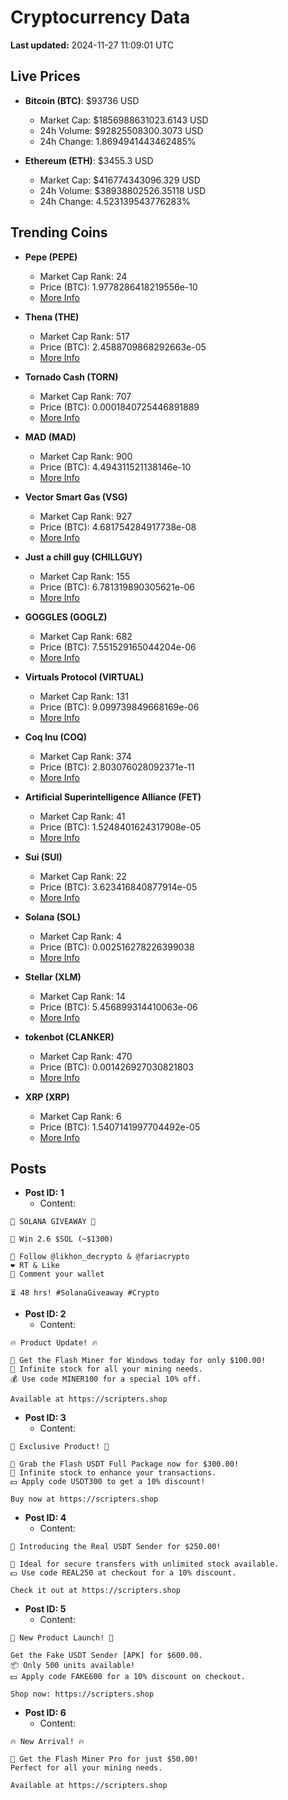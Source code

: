 # Cryptocurrency Data

**Last updated:** 2024-11-27 11:09:01 UTC

## Live Prices
- **Bitcoin (BTC)**: $93736 USD
  - Market Cap: $1856988631023.6143 USD
  - 24h Volume: $92825508300.3073 USD
  - 24h Change: 1.8694941443462485%

- **Ethereum (ETH)**: $3455.3 USD
  - Market Cap: $416774343096.329 USD
  - 24h Volume: $38938802526.35118 USD
  - 24h Change: 4.523139543776283%

## Trending Coins
- **Pepe (PEPE)**
  - Market Cap Rank: 24
  - Price (BTC): 1.9778286418219556e-10
  - [More Info](https://www.coingecko.com/en/coins/pepe)

- **Thena (THE)**
  - Market Cap Rank: 517
  - Price (BTC): 2.4588709868292663e-05
  - [More Info](https://www.coingecko.com/en/coins/thena)

- **Tornado Cash (TORN)**
  - Market Cap Rank: 707
  - Price (BTC): 0.0001840725446891889
  - [More Info](https://www.coingecko.com/en/coins/tornado-cash)

- **MAD (MAD)**
  - Market Cap Rank: 900
  - Price (BTC): 4.494311521138146e-10
  - [More Info](https://www.coingecko.com/en/coins/mad-2)

- **Vector Smart Gas (VSG)**
  - Market Cap Rank: 927
  - Price (BTC): 4.681754284917738e-08
  - [More Info](https://www.coingecko.com/en/coins/vector-smart-gas)

- **Just a chill guy (CHILLGUY)**
  - Market Cap Rank: 155
  - Price (BTC): 6.781319890305621e-06
  - [More Info](https://www.coingecko.com/en/coins/just-a-chill-guy)

- **GOGGLES (GOGLZ)**
  - Market Cap Rank: 682
  - Price (BTC): 7.551529165044204e-06
  - [More Info](https://www.coingecko.com/en/coins/goggles)

- **Virtuals Protocol (VIRTUAL)**
  - Market Cap Rank: 131
  - Price (BTC): 9.099739849668169e-06
  - [More Info](https://www.coingecko.com/en/coins/virtual-protocol)

- **Coq Inu (COQ)**
  - Market Cap Rank: 374
  - Price (BTC): 2.803076028092371e-11
  - [More Info](https://www.coingecko.com/en/coins/coq-inu)

- **Artificial Superintelligence Alliance (FET)**
  - Market Cap Rank: 41
  - Price (BTC): 1.5248401624317908e-05
  - [More Info](https://www.coingecko.com/en/coins/artificial-superintelligence-alliance)

- **Sui (SUI)**
  - Market Cap Rank: 22
  - Price (BTC): 3.623416840877914e-05
  - [More Info](https://www.coingecko.com/en/coins/sui)

- **Solana (SOL)**
  - Market Cap Rank: 4
  - Price (BTC): 0.002516278226399038
  - [More Info](https://www.coingecko.com/en/coins/solana)

- **Stellar (XLM)**
  - Market Cap Rank: 14
  - Price (BTC): 5.456899314410063e-06
  - [More Info](https://www.coingecko.com/en/coins/stellar)

- **tokenbot (CLANKER)**
  - Market Cap Rank: 470
  - Price (BTC): 0.001426927030821803
  - [More Info](https://www.coingecko.com/en/coins/tokenbot-2)

- **XRP (XRP)**
  - Market Cap Rank: 6
  - Price (BTC): 1.5407141997704492e-05
  - [More Info](https://www.coingecko.com/en/coins/xrp)

## Posts
- **Post ID: 1**
  - Content:
```
🚀 SOLANA GIVEAWAY 🚀

🎁 Win 2.6 $SOL (~$1300)

🤝 Follow @likhon_decrypto & @fariacrypto
❤️ RT & Like
💬 Comment your wallet

⏳ 48 hrs! #SolanaGiveaway #Crypto
```

- **Post ID: 2**
  - Content:
```
🔥 Product Update! 🔥

🚀 Get the Flash Miner for Windows today for only $100.00!
🔋 Infinite stock for all your mining needs.
💰 Use code MINER100 for a special 10% off.

Available at https://scripters.shop
```

- **Post ID: 3**
  - Content:
```
🎁 Exclusive Product! 🎁

💸 Grab the Flash USDT Full Package now for $300.00!
🎉 Infinite stock to enhance your transactions.
💵 Apply code USDT300 to get a 10% discount!

Buy now at https://scripters.shop
```

- **Post ID: 4**
  - Content:
```
💎 Introducing the Real USDT Sender for $250.00!

💼 Ideal for secure transfers with unlimited stock available.
💵 Use code REAL250 at checkout for a 10% discount.

Check it out at https://scripters.shop
```

- **Post ID: 5**
  - Content:
```
🚀 New Product Launch! 🚀

Get the Fake USDT Sender [APK] for $600.00.
📦 Only 500 units available!
💵 Apply code FAKE600 for a 10% discount on checkout.

Shop now: https://scripters.shop
```

- **Post ID: 6**
  - Content:
```
🔥 New Arrival! 🔥

💸 Get the Flash Miner Pro for just $50.00!
Perfect for all your mining needs.

Available at https://scripters.shop
```

